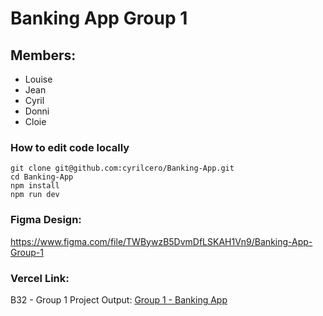 # Banking App Group 1

## Members:
- Louise
- Jean
- Cyril
- Donni
- Cloie

### How to edit code locally

```
git clone git@github.com:cyrilcero/Banking-App.git
cd Banking-App
npm install
npm run dev
```

### Figma Design: 

https://www.figma.com/file/TWBywzB5DvmDfLSKAH1Vn9/Banking-App-Group-1

### Vercel Link: 

B32 - Group 1 Project Output: [Group 1 - Banking App](b32-g1-banking-app.vercel.app)